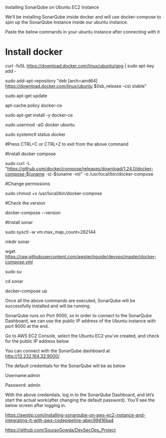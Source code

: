 Installing SonarQube on Ubuntu EC2 Instance

We’ll be installing SonarQube inside docker and will use docker-compose to spin up the SonarQube Instance inside our ubuntu instance.

Paste the below commands in your ubuntu instance after connecting with it

# Install docker
curl -fsSL https://download.docker.com/linux/ubuntu/gpg | sudo apt-key add -

sudo add-apt-repository "deb [arch=amd64] https://download.docker.com/linux/ubuntu $(lsb_release -cs) stable"

sudo apt-get update

apt-cache policy docker-ce

sudo apt-get install -y docker-ce

sudo usermod -aG docker ubuntu

sudo systemctl status docker

#Press CTRL+C or CTRL+Z to exit from the above command

#Install docker compose

sudo curl -L "https://github.com/docker/compose/releases/download/1.24.0/docker-compose-$(uname -s)-$(uname -m)" -o /usr/local/bin/docker-compose

#Change permissions

sudo chmod +x /usr/local/bin/docker-compose

#Check the version

docker-compose --version

#Install sonar

sudo sysctl -w vm.max_map_count=262144

mkdir sonar

wget https://raw.githubusercontent.com/awstechguide/devops/master/docker-compose.yml

sudo su

cd sonar

docker–compose up

Once all the above commands are executed, SonarQube will be successfully installed and will be running.

SonarQube runs on Port 9000, so in order to connect to the SonarQube Dashboard, we can use the public IP address of the Ubuntu instance with port 9000 at the end.

Go to AWS EC2 Console, select the Ubuntu EC2 you’ve created, and check for the public IP address below


You can connect with the SonarQube dashboard at http://13.232.164.32:9000/

The default credentials for the SonarQube will be as below

Username:admin

Password: admin

With the above credentials, log in to the SonarQube Dashboard, and let’s start the actual work(after changing the default password). You’ll see the below screen after logging in.


https://awstip.com/installing-sonarqube-on-aws-ec2-instance-and-integrating-it-with-aws-codepipeline-abec99416ba4

https://github.com/SouravGowda/DevSecOps_Project
